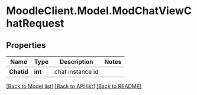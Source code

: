 # MoodleClient.Model.ModChatViewChatRequest

## Properties

Name | Type | Description | Notes
------------ | ------------- | ------------- | -------------
**Chatid** | **int** | chat instance id | 

[[Back to Model list]](../README.md#documentation-for-models) [[Back to API list]](../README.md#documentation-for-api-endpoints) [[Back to README]](../README.md)

